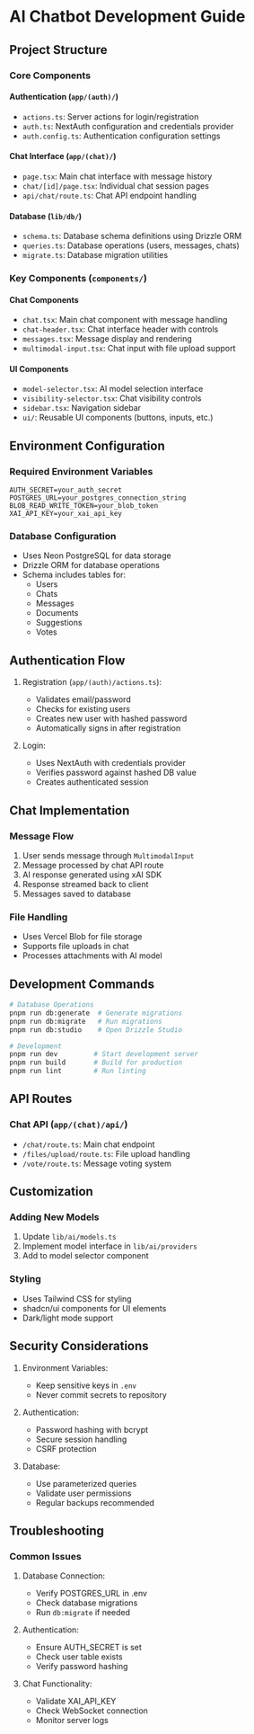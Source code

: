 # AI Chatbot Development Guide

## Project Structure

### Core Components

#### Authentication (`app/(auth)/`)
- `actions.ts`: Server actions for login/registration
- `auth.ts`: NextAuth configuration and credentials provider
- `auth.config.ts`: Authentication configuration settings

#### Chat Interface (`app/(chat)/`)
- `page.tsx`: Main chat interface with message history
- `chat/[id]/page.tsx`: Individual chat session pages
- `api/chat/route.ts`: Chat API endpoint handling

#### Database (`lib/db/`)
- `schema.ts`: Database schema definitions using Drizzle ORM
- `queries.ts`: Database operations (users, messages, chats)
- `migrate.ts`: Database migration utilities

### Key Components (`components/`)

#### Chat Components
- `chat.tsx`: Main chat component with message handling
- `chat-header.tsx`: Chat interface header with controls
- `messages.tsx`: Message display and rendering
- `multimodal-input.tsx`: Chat input with file upload support

#### UI Components
- `model-selector.tsx`: AI model selection interface
- `visibility-selector.tsx`: Chat visibility controls
- `sidebar.tsx`: Navigation sidebar
- `ui/`: Reusable UI components (buttons, inputs, etc.)

## Environment Configuration

### Required Environment Variables
```env
AUTH_SECRET=your_auth_secret
POSTGRES_URL=your_postgres_connection_string
BLOB_READ_WRITE_TOKEN=your_blob_token
XAI_API_KEY=your_xai_api_key
```

### Database Configuration
- Uses Neon PostgreSQL for data storage
- Drizzle ORM for database operations
- Schema includes tables for:
  - Users
  - Chats
  - Messages
  - Documents
  - Suggestions
  - Votes

## Authentication Flow

1. Registration (`app/(auth)/actions.ts`):
   - Validates email/password
   - Checks for existing users
   - Creates new user with hashed password
   - Automatically signs in after registration

2. Login:
   - Uses NextAuth with credentials provider
   - Verifies password against hashed DB value
   - Creates authenticated session

## Chat Implementation

### Message Flow
1. User sends message through `MultimodalInput`
2. Message processed by chat API route
3. AI response generated using xAI SDK
4. Response streamed back to client
5. Messages saved to database

### File Handling
- Uses Vercel Blob for file storage
- Supports file uploads in chat
- Processes attachments with AI model

## Development Commands

```bash
# Database Operations
pnpm run db:generate  # Generate migrations
pnpm run db:migrate   # Run migrations
pnpm run db:studio    # Open Drizzle Studio

# Development
pnpm run dev         # Start development server
pnpm run build       # Build for production
pnpm run lint        # Run linting
```

## API Routes

### Chat API (`app/(chat)/api/`)
- `/chat/route.ts`: Main chat endpoint
- `/files/upload/route.ts`: File upload handling
- `/vote/route.ts`: Message voting system

## Customization

### Adding New Models
1. Update `lib/ai/models.ts`
2. Implement model interface in `lib/ai/providers`
3. Add to model selector component

### Styling
- Uses Tailwind CSS for styling
- shadcn/ui components for UI elements
- Dark/light mode support

## Security Considerations

1. Environment Variables:
   - Keep sensitive keys in `.env`
   - Never commit secrets to repository

2. Authentication:
   - Password hashing with bcrypt
   - Secure session handling
   - CSRF protection

3. Database:
   - Use parameterized queries
   - Validate user permissions
   - Regular backups recommended

## Troubleshooting

### Common Issues
1. Database Connection:
   - Verify POSTGRES_URL in .env
   - Check database migrations
   - Run `db:migrate` if needed

2. Authentication:
   - Ensure AUTH_SECRET is set
   - Check user table exists
   - Verify password hashing

3. Chat Functionality:
   - Validate XAI_API_KEY
   - Check WebSocket connection
   - Monitor server logs


